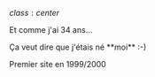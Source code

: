 $class: center$

Et comme j'ai 34 ans…

<p class="fragment">Ça veut dire que j'étais né **moi** :-)</p>
<p class="fragment">Premier site en 1999/2000</p>
